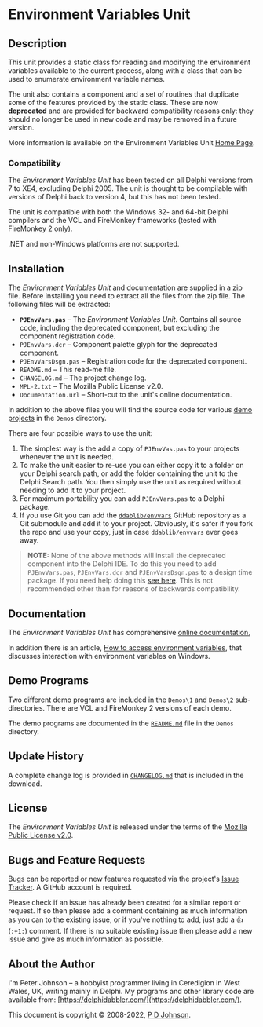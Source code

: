 # Environment Variables Unit

## Description

This unit provides a static class for reading and modifying the environment variables available to the current process, along with a class that can be used to enumerate environment variable names.

The unit also contains a component and a set of routines that duplicate some of the features provided by the static class. These are now **deprecated** and are provided for backward compatibility reasons only: they should no longer be used in new code and may be removed in a future version.

More information is available on the Environment Variables Unit [Home Page](https://delphidabbler.com/software/envvars).

### Compatibility

The _Environment Variables Unit_ has been tested on all Delphi versions from 7 to XE4, excluding Delphi 2005. The unit is thought to be compilable with versions of Delphi back to version 4, but this has not been tested.

The unit is compatible with both the Windows 32- and 64-bit Delphi compilers and the VCL and FireMonkey frameworks (tested with FireMonkey 2 only).

.NET and non-Windows platforms are not supported.

## Installation

The _Environment Variables Unit_ and documentation are supplied in a zip file. Before installing you need to extract all the files from the zip file. The following files will be extracted:

* **`PJEnvVars.pas`** – The _Environment Variables Unit_. Contains all source code, including the deprecated component, but excluding the component registration code.
* `PJEnvVars.dcr` – Component palette glyph for the deprecated component.
* `PJEnvVarsDsgn.pas` – Registration code for the deprecated component.
* `README.md` – This read-me file.
* `CHANGELOG.md` – The project change log.
* `MPL-2.txt` – The Mozilla Public License v2.0.
* `Documentation.url` – Short-cut to the unit's online documentation.

In addition to the above files you will find the source code for various [demo projects](#demo-programs) in the `Demos` directory.

There are four possible ways to use the unit:

1. The simplest way is the add a copy of `PJEnvVas.pas` to your projects whenever the unit is needed.
2. To make the unit easier to re-use you can either copy it to a folder on your Delphi search path, or add the folder containing the unit to the Delphi Search path. You then simply use the unit as required without needing to add it to your project.
3. For maximum portability you can add `PJEnvVars.pas` to a Delphi package.
4. If you use Git you can add the [`ddablib/envvars`](https://github.com/ddablib/envvars) GitHub repository as a Git submodule and add it to your project. Obviously, it's safer if you fork the repo and use your copy, just in case `ddablib/envvars` ever goes away.


> **NOTE:** None of the above methods will install the deprecated component into the Delphi IDE. To do this you need to add `PJEnvVars.pas`, `PJEnvVars.dcr` and `PJEnvVarsDsgn.pas` to a design time package. If you need help doing this [see here](https://www.delphidabbler.com/url/install-comp). This is not recommended other than for reasons of backwards compatibility.

## Documentation

The _Environment Variables Unit_ has comprehensive [online documentation.](https://delphidabbler.com/url/envvars-docs)

In addition there is an article, [How to access environment variables](https://delphidabbler.com/articles/article-6), that discusses interaction with environment variables on Windows.

## Demo Programs

Two different demo programs are included in the `Demos\1` and `Demos\2` sub-directories. There are VCL and FireMonkey 2 versions of each demo.

The demo programs are documented in the [`README.md`](https://github.com/ddablib/envvars/blob/main/Demos/README.md) file in the `Demos` directory.

## Update History

A complete change log is provided in [`CHANGELOG.md`](https://github.com/ddablib/envvars/blob/main/CHANGELOG.md) that is included in the download.


## License

The _Environment Variables Unit_ is released under the terms of the [Mozilla Public License v2.0](https://www.mozilla.org/MPL/2.0/).

## Bugs and Feature Requests

Bugs can be reported or new features requested via the project's [Issue Tracker](https://github.com/ddablib/envvars/issues). A GitHub account is required.

Please check if an issue has already been created for a similar report or request. If so then please add a comment containing as much information as you can to the existing issue, or if you've nothing to add, just add a :+1: (`:+1:`) comment. If there is no suitable existing issue then please add a new issue and give as much information as possible.

## About the Author

I'm Peter Johnson – a hobbyist programmer living in Ceredigion in West Wales, UK, writing mainly in Delphi. My programs and other library code are available from: [https://delphidabbler.com/](https://delphidabbler.com/).

This document is copyright © 2008-2022, [P D Johnson](https://gravatar.com/delphidabbler).
